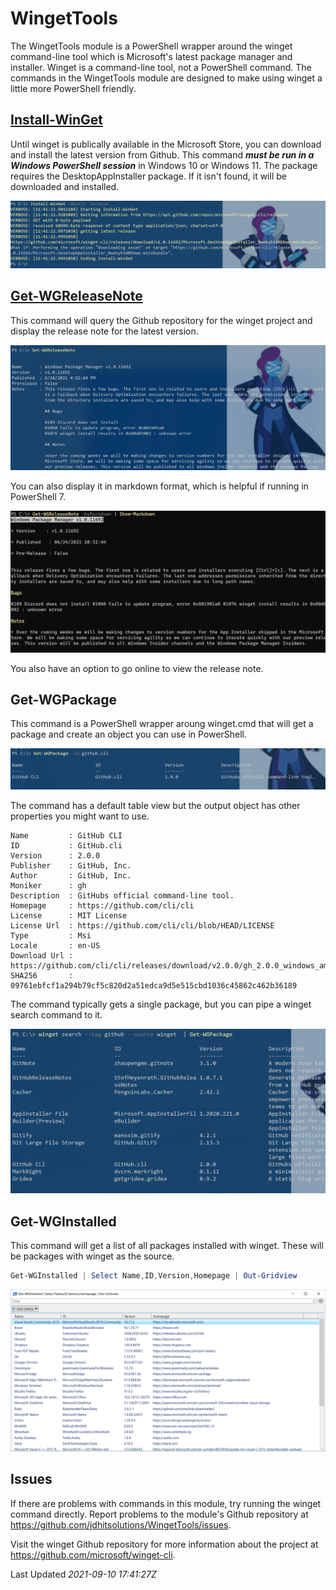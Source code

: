 # WingetTools

The WingetTools module is a PowerShell wrapper around the winget command-line tool which is Microsoft's latest package manager and installer. Winget is a command-line tool, not a PowerShell command. The commands in the WingetTools module are designed to make using winget a little more PowerShell friendly.

## [Install-WinGet](docs/Install-Winget.md)

Until winget is publically available in the Microsoft Store, you can download and install the latest version from Github. This command __*must be run in a Windows PowerShell session*__ in Windows 10 or Windows 11. The package requires the DesktopAppInstaller package. If it isn't found, it will be downloaded and installed.

![install winget](images/install-winget.png)

## [Get-WGReleaseNote](docs/Get-WGReleaseNote.md)

This command will query the Github repository for the winget project and display the release note for the latest version.

![Get release note](images/get-wgreleasenote.png)

You can also display it in markdown format, which is helpful if running in PowerShell 7.

![release note markdown](images/releasenote-markdown.png)

You also have an option to go online to view the release note.

## Get-WGPackage

This command is a PowerShell wrapper aroung winget.cmd that will get a package and create an object you can use in PowerShell.

![get winget package](images/get-wgpackage-1.png)

The command has a default table view but the output object has other properties you might want to use.

```text
Name         : GitHub CLI
ID           : GitHub.cli
Version      : 2.0.0
Publisher    : GitHub, Inc.
Author       : GitHub, Inc.
Moniker      : gh
Description  : GitHubs official command-line tool.
Homepage     : https://github.com/cli/cli
License      : MIT License
License Url  : https://github.com/cli/cli/blob/HEAD/LICENSE
Type         : Msi
Locale       : en-US
Download Url : https://github.com/cli/cli/releases/download/v2.0.0/gh_2.0.0_windows_amd64.msi
SHA256       : 09761ebfcf1a294b79cf5c820d2a51edca9d5e515cbd1036c45862c462b36189
```

The command typically gets a single package, but you can pipe a winget search command to it.

![get winget package search](images/get-wgpackage-2.png)

## Get-WGInstalled

This command will get a list of all packages installed with winget. These will be packages with winget as the source.

```powershell
Get-WGInstalled | Select Name,ID,Version,Homepage | Out-Gridview
```

![get winget installed](images/get-wginstalled.png)

## Issues

If there are problems with commands in this module, try running the winget command directly. Report problems to the module's Github repository at <https://github.com/jdhitsolutions/WingetTools/issues>.

Visit the winget Github repository for more information about the project at <https://github.com/microsoft/winget-cli>.

Last Updated _2021-09-10 17:41:27Z_
